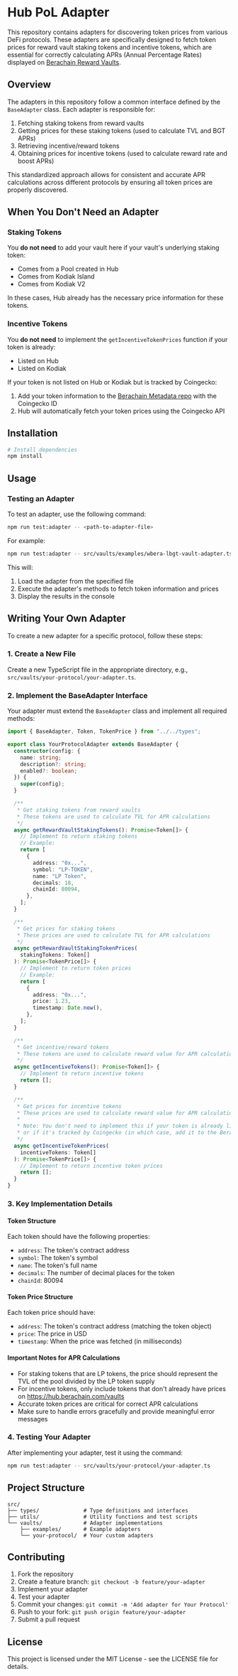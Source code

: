 # Hub PoL Adapter

This repository contains adapters for discovering token prices from various DeFi protocols. These adapters are specifically designed to fetch token prices for reward vault staking tokens and incentive tokens, which are essential for correctly calculating APRs (Annual Percentage Rates) displayed on [Berachain Reward Vaults](https://hub.berachain.com/vaults/).

## Overview

The adapters in this repository follow a common interface defined by the `BaseAdapter` class. Each adapter is responsible for:

1. Fetching staking tokens from reward vaults
2. Getting prices for these staking tokens (used to calculate TVL and BGT APRs)
3. Retrieving incentive/reward tokens
4. Obtaining prices for incentive tokens (used to calculate reward rate and boost APRs)

This standardized approach allows for consistent and accurate APR calculations across different protocols by ensuring all token prices are properly discovered.

## When You Don't Need an Adapter

### Staking Tokens

You **do not need** to add your vault here if your vault's underlying staking token:

- Comes from a Pool created in Hub
- Comes from Kodiak Island
- Comes from Kodiak V2

In these cases, Hub already has the necessary price information for these tokens.

### Incentive Tokens

You **do not need** to implement the `getIncentiveTokenPrices` function if your token is already:

- Listed on Hub
- Listed on Kodiak

If your token is not listed on Hub or Kodiak but is tracked by Coingecko:

1. Add your token information to the [Berachain Metadata repo](https://github.com/berachain/metadata/blob/main/src/tokens/mainnet.json) with the Coingecko ID
2. Hub will automatically fetch your token prices using the Coingecko API

## Installation

```bash
# Install dependencies
npm install
```

## Usage

### Testing an Adapter

To test an adapter, use the following command:

```bash
npm run test:adapter -- <path-to-adapter-file>
```

For example:

```bash
npm run test:adapter -- src/vaults/examples/wbera-lbgt-vault-adapter.ts
```

This will:

1. Load the adapter from the specified file
2. Execute the adapter's methods to fetch token information and prices
3. Display the results in the console

## Writing Your Own Adapter

To create a new adapter for a specific protocol, follow these steps:

### 1. Create a New File

Create a new TypeScript file in the appropriate directory, e.g., `src/vaults/your-protocol/your-adapter.ts`.

### 2. Implement the BaseAdapter Interface

Your adapter must extend the `BaseAdapter` class and implement all required methods:

```typescript
import { BaseAdapter, Token, TokenPrice } from "../../types";

export class YourProtocolAdapter extends BaseAdapter {
  constructor(config: {
    name: string;
    description?: string;
    enabled?: boolean;
  }) {
    super(config);
  }

  /**
   * Get staking tokens from reward vaults
   * These tokens are used to calculate TVL for APR calculations
   */
  async getRewardVaultStakingTokens(): Promise<Token[]> {
    // Implement to return staking tokens
    // Example:
    return [
      {
        address: "0x...",
        symbol: "LP-TOKEN",
        name: "LP Token",
        decimals: 18,
        chainId: 80094,
      },
    ];
  }

  /**
   * Get prices for staking tokens
   * These prices are used to calculate TVL for APR calculations
   */
  async getRewardVaultStakingTokenPrices(
    stakingTokens: Token[]
  ): Promise<TokenPrice[]> {
    // Implement to return token prices
    // Example:
    return [
      {
        address: "0x...",
        price: 1.23,
        timestamp: Date.now(),
      },
    ];
  }

  /**
   * Get incentive/reward tokens
   * These tokens are used to calculate reward value for APR calculations
   */
  async getIncentiveTokens(): Promise<Token[]> {
    // Implement to return incentive tokens
    return [];
  }

  /**
   * Get prices for incentive tokens
   * These prices are used to calculate reward value for APR calculations
   *
   * Note: You don't need to implement this if your token is already listed on Hub or Kodiak,
   * or if it's tracked by Coingecko (in which case, add it to the Berachain Metadata repo)
   */
  async getIncentiveTokenPrices(
    incentiveTokens: Token[]
  ): Promise<TokenPrice[]> {
    // Implement to return incentive token prices
    return [];
  }
}
```

### 3. Key Implementation Details

#### Token Structure

Each token should have the following properties:

- `address`: The token's contract address
- `symbol`: The token's symbol
- `name`: The token's full name
- `decimals`: The number of decimal places for the token
- `chainId`: 80094

#### Token Price Structure

Each token price should have:

- `address`: The token's contract address (matching the token object)
- `price`: The price in USD
- `timestamp`: When the price was fetched (in milliseconds)

#### Important Notes for APR Calculations

- For staking tokens that are LP tokens, the price should represent the TVL of the pool divided by the LP token supply
- For incentive tokens, only include tokens that don't already have prices on https://hub.berachain.com/vaults
- Accurate token prices are critical for correct APR calculations
- Make sure to handle errors gracefully and provide meaningful error messages

### 4. Testing Your Adapter

After implementing your adapter, test it using the command:

```bash
npm run test:adapter -- src/vaults/your-protocol/your-adapter.ts
```

## Project Structure

```
src/
├── types/              # Type definitions and interfaces
├── utils/              # Utility functions and test scripts
└── vaults/             # Adapter implementations
    ├── examples/       # Example adapters
    └── your-protocol/  # Your custom adapters
```

## Contributing

1. Fork the repository
2. Create a feature branch: `git checkout -b feature/your-adapter`
3. Implement your adapter
4. Test your adapter
5. Commit your changes: `git commit -m 'Add adapter for Your Protocol'`
6. Push to your fork: `git push origin feature/your-adapter`
7. Submit a pull request

## License

This project is licensed under the MIT License - see the LICENSE file for details.
